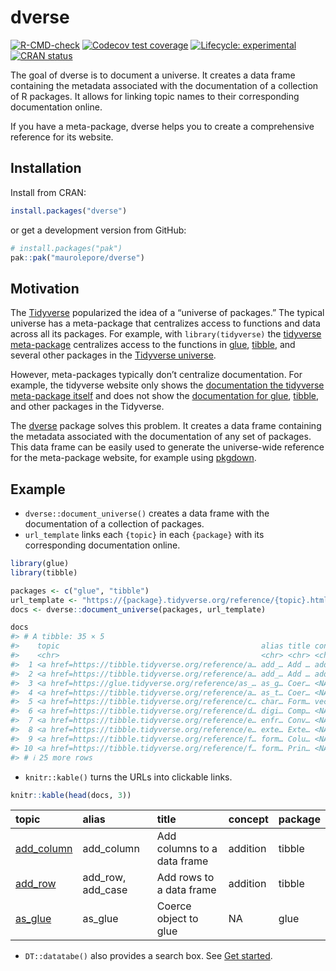 
<!-- README.md is generated from README.Rmd. Please edit that file -->

# dverse

<!-- badges: start -->

[![R-CMD-check](https://github.com/maurolepore/dverse/actions/workflows/R-CMD-check.yaml/badge.svg)](https://github.com/maurolepore/dverse/actions/workflows/R-CMD-check.yaml)
[![Codecov test
coverage](https://codecov.io/gh/maurolepore/dverse/graph/badge.svg)](https://app.codecov.io/gh/maurolepore/dverse)
[![Lifecycle:
experimental](https://img.shields.io/badge/lifecycle-experimental-orange.svg)](https://lifecycle.r-lib.org/articles/stages.html#experimental)
[![CRAN
status](https://www.r-pkg.org/badges/version/dverse)](https://CRAN.R-project.org/package=dverse)
<!-- badges: end -->

The goal of dverse is to document a universe. It creates a data frame
containing the metadata associated with the documentation of a
collection of R packages. It allows for linking topic names to their
corresponding documentation online.

If you have a meta-package, dverse helps you to create a comprehensive
reference for its website.

## Installation

Install from CRAN:

``` r
install.packages("dverse")
```

or get a development version from GitHub:

``` r
# install.packages("pak")
pak::pak("maurolepore/dverse")
```

## Motivation

The [Tidyverse](https://www.tidyverse.org/) popularized the idea of a
“universe of packages.” The typical universe has a meta-package that
centralizes access to functions and data across all its packages. For
example, with `library(tidyverse)` the [tidyverse
meta-package](https://tidyverse.tidyverse.org/) centralizes access to
the functions in [glue](https://glue.tidyverse.org/),
[tibble](https://tibble.tidyverse.org/), and several other packages in
the [Tidyverse universe](https://www.tidyverse.org/).

However, meta-packages typically don’t centralize documentation. For
example, the tidyverse website only shows the [documentation the
tidyverse meta-package
itself](https://tidyverse.tidyverse.org/reference/index.html) and does
not show the [documentation for
glue](https://glue.tidyverse.org/reference/index.html),
[tibble](https://tibble.tidyverse.org/reference/index.html), and other
packages in the Tidyverse.

The [dverse](https://maurolepore.github.io/dverse/) package solves this
problem. It creates a data frame containing the metadata associated with
the documentation of any set of packages. This data frame can be easily
used to generate the universe-wide reference for the meta-package
website, for example using [pkgdown](https://pkgdown.r-lib.org/).

## Example

- `dverse::document_universe()` creates a data frame with the
  documentation of a collection of packages.
- `url_template` links each `{topic}` in each `{package}` with its
  corresponding documentation online.

``` r
library(glue)
library(tibble)

packages <- c("glue", "tibble")
url_template <- "https://{package}.tidyverse.org/reference/{topic}.html"
docs <- dverse::document_universe(packages, url_template)

docs
#> # A tibble: 35 × 5
#>    topic                                             alias title concept package
#>    <chr>                                             <chr> <chr> <chr>   <chr>  
#>  1 <a href=https://tibble.tidyverse.org/reference/a… add_… Add … additi… tibble 
#>  2 <a href=https://tibble.tidyverse.org/reference/a… add_… Add … additi… tibble 
#>  3 <a href=https://glue.tidyverse.org/reference/as_… as_g… Coer… <NA>    glue   
#>  4 <a href=https://tibble.tidyverse.org/reference/a… as_t… Coer… <NA>    tibble 
#>  5 <a href=https://tibble.tidyverse.org/reference/c… char… Form… vector… tibble 
#>  6 <a href=https://tibble.tidyverse.org/reference/d… digi… Comp… <NA>    tibble 
#>  7 <a href=https://tibble.tidyverse.org/reference/e… enfr… Conv… <NA>    tibble 
#>  8 <a href=https://tibble.tidyverse.org/reference/e… exte… Exte… <NA>    tibble 
#>  9 <a href=https://tibble.tidyverse.org/reference/f… form… Colu… <NA>    tibble 
#> 10 <a href=https://tibble.tidyverse.org/reference/f… form… Prin… <NA>    tibble 
#> # ℹ 25 more rows
```

- `knitr::kable()` turns the URLs into clickable links.

``` r
knitr::kable(head(docs, 3))
```

| topic | alias | title | concept | package |
|:---|:---|:---|:---|:---|
| <a href=https://tibble.tidyverse.org/reference/add_column.html>add_column</a> | add_column | Add columns to a data frame | addition | tibble |
| <a href=https://tibble.tidyverse.org/reference/add_row.html>add_row</a> | add_row, add_case | Add rows to a data frame | addition | tibble |
| <a href=https://glue.tidyverse.org/reference/as_glue.html>as_glue</a> | as_glue | Coerce object to glue | NA | glue |

- `DT::datatabe()` also provides a search box. See [Get
  started](https://maurolepore.github.io/dverse/articles/dverse.html).
